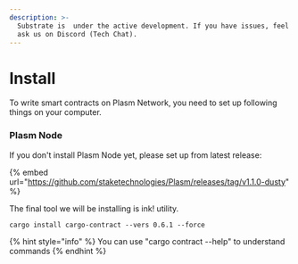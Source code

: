 ```yaml
---
description: >-
  Substrate is  under the active development. If you have issues, feel free to
  ask us on Discord (Tech Chat).
---
```


# Install

To write smart contracts on Plasm Network, you need to set up following things on your computer.

### Plasm Node

If you don't install Plasm Node yet, please set up from latest release:

{% embed url="https://github.com/staketechnologies/Plasm/releases/tag/v1.1.0-dusty" %}

The final tool we will be installing is ink! utility. 

```text
cargo install cargo-contract --vers 0.6.1 --force
```

{% hint style="info" %}
You can  use  "cargo contract --help" to understand commands
{% endhint %}

